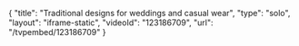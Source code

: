 {
    "title": "Traditional designs for weddings and casual wear",
    "type": "solo",
    "layout": "iframe-static",
    "videoId": "123186709",
    "url": "\/tvpembed\/123186709"
}
